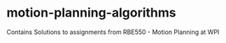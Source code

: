 # motion-planning-algorithms
Contains Solutions to assignments from RBE550 - Motion Planning at WPI
